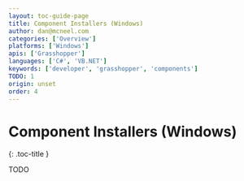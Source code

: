 ```yaml
---
layout: toc-guide-page
title: Component Installers (Windows)
author: dan@mcneel.com
categories: ['Overview']
platforms: ['Windows']
apis: ['Grasshopper']
languages: ['C#', 'VB.NET']
keywords: ['developer', 'grasshopper', 'components']
TODO: 1
origin: unset
order: 4
---
```


# Component Installers (Windows)
{: .toc-title }

TODO

